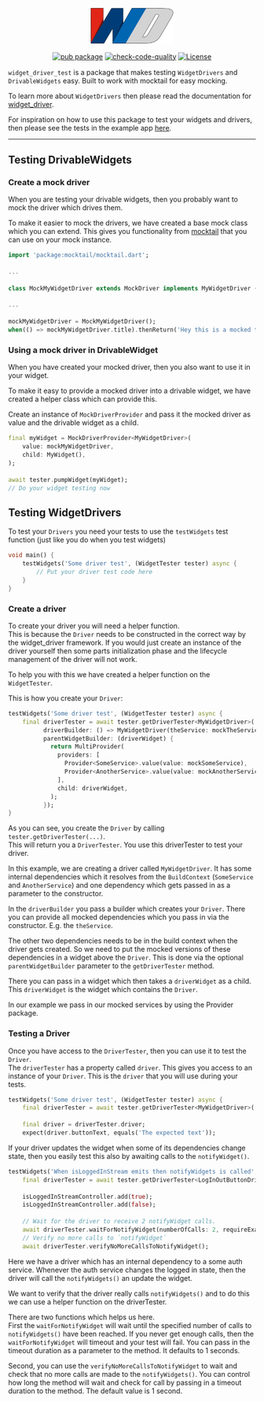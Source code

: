 <div align="center" style="margin-bottom: 15px;">
  <img src="https://github.com/bmw-tech/widget_driver/blob/master/widget_driver/doc/resources/widget_driver_logo.png?raw=true" style="width: 12em">
</div>

<div align="center" style="margin-bottom: 15px;">

[![pub package](https://img.shields.io/pub/v/widget_driver_test.svg)](https://pub.dev/packages/widget_driver_test)
[![check-code-quality](https://github.com/bmw-tech/widget_driver/actions/workflows/check-code-quality.yml/badge.svg?branch=master)](https://github.com/bmw-tech/widget_driver/actions/workflows/check-code-quality.yml)
[![License](https://img.shields.io/badge/license-MIT-purple.svg)](LICENSE)

</div>

`widget_driver_test` is a package that makes testing `WidgetDrivers` and `DrivableWidgets` easy. Built to work with mocktail for easy mocking.

To learn more about `WidgetDrivers` then please read the documentation for [widget_driver](../widget_driver).

For inspiration on how to use this package to test your widgets and drivers, then please see the tests in the example app [here](../widget_driver/example/test).

---

## Testing DrivableWidgets

### Create a mock driver

When you are testing your drivable widgets, then you probably want to mock the driver which drives them.

To make it easier to mock the drivers, we have created a base mock class which you can extend. This gives you functionality from [mocktail](https://pub.dev/packages/mocktail) that you can use on your mock instance.

```dart
import 'package:mocktail/mocktail.dart';

...

class MockMyWidgetDriver extends MockDriver implements MyWidgetDriver {}

...

mockMyWidgetDriver = MockMyWidgetDriver();
when(() => mockMyWidgetDriver.title).thenReturn('Hey this is a mocked title');
```

### Using a mock driver in DrivableWidget

When you have created your mocked driver, then you also want to use it in your widget.

To make it easy to provide a mocked driver into a drivable widget, we have created a helper class which can provide this.

Create an instance of `MockDriverProvider` and pass it the mocked driver as value and the drivable widget as a child.

```dart
final myWidget = MockDriverProvider<MyWidgetDriver>(
    value: mockMyWidgetDriver,
    child: MyWidget(),
);

await tester.pumpWidget(myWidget);
// Do your widget testing now
```

## Testing WidgetDrivers

To test your `Drivers` you need your tests to use the `testWidgets` test function (just like you do when you test widgets)

```dart
void main() {
    testWidgets('Some driver test', (WidgetTester tester) async {
        // Put your driver test code here
    }
}
```

### Create a driver

To create your driver you will need a helper function.  
This is because the `Driver` needs to be constructed in the correct way by the widget_driver framework. If you would just create an instance of the driver yourself then some parts initialization phase and the lifecycle management of the driver will not work.

To help you with this we have created a helper function on the `WidgetTester`.

This is how you create your `Driver`:

```dart
testWidgets('Some driver test', (WidgetTester tester) async {
    final driverTester = await tester.getDriverTester<MyWidgetDriver>(
          driverBuilder: () => MyWidgetDriver(theService: mockTheService),
          parentWidgetBuilder: (driverWidget) {
            return MultiProvider(
              providers: [
                Provider<SomeService>.value(value: mockSomeService),
                Provider<AnotherService>.value(value: mockAnotherService),
              ],
              child: driverWidget,
            );
          });
}
```

As you can see, you create the `Driver` by calling `tester.getDriverTester(...)`.  
This will return you a `DriverTester`. You use this driverTester to test your driver.

In this example, we are creating a driver called `MyWidgetDriver`. It has some internal dependencies which it resolves from the `BuildContext` (`SomeService` and `AnotherService`) and one dependency which gets passed in as a parameter to the constructor.

In the `driverBuilder` you pass a builder which creates your `Driver`. There you can provide all mocked dependencies which you pass in via the constructor. E.g. the `theService`.

The other two dependencies needs to be in the build context when the driver gets created. So we need to put the mocked versions of these dependencies in a widget above the `Driver`. This is done via the optional `parentWidgetBuilder` parameter to the `getDriverTester` method.

There you can pass in a widget which then takes a `driverWidget` as a child. This `driverWidget` is the widget which contains the `Driver`.

In our example we pass in our mocked services by using the Provider package.

### Testing a Driver

Once you have access to the `DriverTester`, then you can use it to test the `Driver`.  
The `driverTester` has a property called `driver`. This gives you access to an instance of your `Driver`. This is the `driver` that you will use during your tests.

```dart
testWidgets('Some driver test', (WidgetTester tester) async {
    final driverTester = await tester.getDriverTester<MyWidgetDriver>(...)

    final driver = driverTester.driver;
    expect(driver.buttonText, equals('The expected text'));
```

If your driver updates the widget when some of its dependencies change state, then you easily test this also by awaiting calls to the `notifyWidget()`.

```dart
testWidgets('When isLoggedInStream emits then notifyWidgets is called', (WidgetTester tester) async {
    final driverTester = await tester.getDriverTester<LogInOutButtonDriver>(...)

    isLoggedInStreamController.add(true);
    isLoggedInStreamController.add(false);

    // Wait for the driver to receive 2 notifyWidget calls.
    await driverTester.waitForNotifyWidget(numberOfCalls: 2, requireExactNumberOfCalls: true);
    // Verify no more calls to `notifyWidget`
    await driverTester.verifyNoMoreCallsToNotifyWidget();
```

Here we have a driver which has an internal dependency to a some auth service. Whenever the auth service changes the logged in state, then the driver will call the `notifyWidgets()` an update the widget.

We want to verify that the driver really calls `notifyWidgets()` and to do this we can use a helper function on the driverTester.

There are two functions which helps us here.  
First the `waitForNotifyWidget` will wait until the specified number of calls to `notifyWidgets()` have been reached. If you never get enough calls, then the `waitForNotifyWidget` will timeout and your test will fail. You can pass in the timeout duration as a parameter to the method. It defaults to 1 seconds.

Second, you can use the `verifyNoMoreCallsToNotifyWidget` to wait and check that no more calls are made to the `notifyWidgets()`. You can control how long the method will wait and check for call by passing in a timeout duration to the method. The default value is 1 second.
